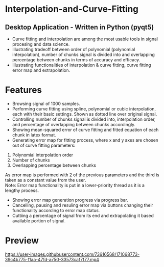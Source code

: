 # Interpolation-and-Curve-Fitting
## Desktop Application - Written in Python (pyqt5)
- Curve fitting and interpolation are among the most usable tools in signal procesing and data science.
- Illustrating tradeoff between order of polynomial (polynomial interpolation), number of chunks signal is divided into and overlapping percentage between chunks in terms of accuracy and efficacy.
- Illustrating functionalities of interpolation & curve fitting, curve fitting error map and extrapolation.

# Features
- Browsing signal of 1000 samples.
- Performing curve fitting using spline, polynomial or cubic interpolation, each with their basic settings. Shown as dotted line over original signal.
- Controlling number of chunks signal is divided into, interpolation order, and percentage of overlapping between chunks accordingly.
- Showing mean-squared error of curve fitting and fitted equation of each chunk in latex format.
- Generating error map for fitting process, where x and y axes are chosen out of curve fitting parameters:
1) Polynomial interpolation order
2) Number of chunks
3) Overlapping percentage between chunks

As error map is performed with 2 of the previous parameters and the third is taken as a constant value from the user.                
Note: Error map functionality is put in a lower-priority thread as it is a lengthy process.
- Showing error map generation progress via progress bar.
- Cancelling, pausing and resuling error map via buttons changing their functionality according to error map status.
- Cuttiing a percentage of signal from its end and extrapolating it based available portion of signal.

# Preview 


https://user-images.githubusercontent.com/73616568/171068773-39c4b775-f1aa-47fd-a750-33573caf7f77.mp4

